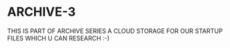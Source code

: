 # ARCHIVE-3
THIS IS PART OF ARCHIVE SERIES A CLOUD STORAGE FOR OUR STARTUP FILES WHICH U CAN RESEARCH :-)
